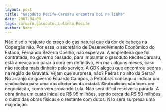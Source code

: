 ```yaml
---
layout: post
title: "Gasoduto Recife-Caruaru encontra boi na linha"
date: 2007-04-09
tags: caruaru,gasodutos,Lulinha,Recife
author: None
---
```


Não é só o reajuste do preço do gás natural que dá dor de cabeça na Copergás não.
Por essa, o secretário de Desenvolvimento Econômico do Estado, Fernando Bezerra Coelho, não esperava.
A empreiteira que foi contratada, no governo passado, para implantar o gasoduto Recife/Caruaru, está ameaçando parar a obra em definitivo, em mais alguns meses, caso não receba mais dinheiro pelo serviço.
A GDK alegou que encontrou pedras na região de Gravatá. Vejam que surpresa, não? Pedras no alto da Serra?
No arranjo do governo Eduardo Campos, a Petrobras conseguiu indicar um sindicalista para uma das diretorias da estatal. Sindicalistas são bons em negociação, como vem provando Lula. Não será difícil resolver a parada.
A obra tinha um custo inicial de R$ 95 milhões, sendo cerca de R$ 50 milhões o custo das obras físicas e o restante com dutos. Não será surpresa uma majoração. 